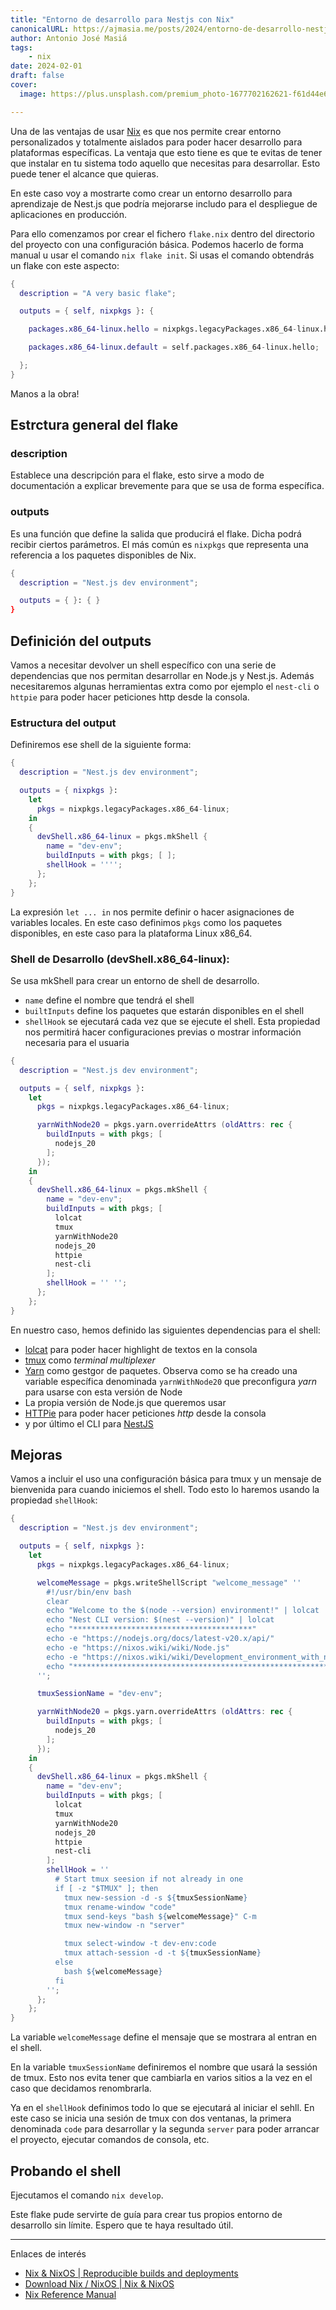 ```yaml
---
title: "Entorno de desarrollo para Nestjs con Nix"
canonicalURL: https://ajmasia.me/posts/2024/entorno-de-desarrollo-nestjs-con-nix
author: Antonio José Masiá
tags:
    - nix
date: 2024-02-01
draft: false
cover:
  image: https://plus.unsplash.com/premium_photo-1677702162621-f61d44e676eb?q=80&w=1470&auto=format&fit=crop&ixlib=rb-4.0.3&ixid=M3wxMjA3fDB8MHxwaG90by1wYWdlfHx8fGVufDB8fHx8fA%3D%3D

---
```


Una de las ventajas de usar [Nix](https://nixos.org/) es que nos permite crear entorno personalizados y totalmente aislados para poder hacer desarrollo para plataformas específicas. La ventaja que esto tiene es que te evitas de tener que instalar en tu sistema todo aquello que necesitas para desarrollar. Esto puede tener el alcance que quieras.

En este caso voy a mostrarte como crear un entorno desarrollo para aprendizaje de Nest.js que podría mejorarse includo para el despliegue de aplicaciones en producción.

Para ello comenzamos por crear el fichero `flake.nix` dentro del directorio del proyecto con una configuración básica. Podemos hacerlo de forma manual u usar el comando `nix flake init`. Si usas el comando obtendrás un flake con este aspecto:

```nix
{
  description = "A very basic flake";

  outputs = { self, nixpkgs }: {

    packages.x86_64-linux.hello = nixpkgs.legacyPackages.x86_64-linux.hello;

    packages.x86_64-linux.default = self.packages.x86_64-linux.hello;

  };
}
```

Manos a la obra!

## Estrctura general del flake

### description

Establece una descripción para el flake, esto sirve a modo de documentación a explicar brevemente para que se usa de forma específica.

### outputs

Es una función que define la salida que producirá el flake. Dicha podrá recibir ciertos parámetros. El más común es `nixpkgs` que representa una referencia a los paquetes disponibles de Nix.

```nix
{
  description = "Nest.js dev environment";

  outputs = { }: { }
}
```

## Definición del outputs

Vamos a necesitar devolver un shell específico con una serie de dependencias que nos permitan desarrollar en Node.js y Nest.js. Además necesitaremos algunas herramientas extra como por ejemplo el `nest-cli` o `httpie` para poder hacer peticiones http desde la consola.

### Estructura del output
Definiremos ese shell de la siguiente forma:

```nix
{
  description = "Nest.js dev environment";

  outputs = { nixpkgs }:
    let
      pkgs = nixpkgs.legacyPackages.x86_64-linux;
    in
    { 
      devShell.x86_64-linux = pkgs.mkShell {
        name = "dev-env";
        buildInputs = with pkgs; [ ];
        shellHook = '''';
      };
    };
}
```

La expresión `let ... in` nos permite definir o hacer asignaciones de variables locales. En este caso definimos `pkgs` como los paquetes disponibles, en este caso para la plataforma Linux x86_64.

 
### Shell de Desarrollo (devShell.x86_64-linux):

Se usa mkShell para crear un entorno de shell de desarrollo. 

- `name` define el nombre que tendrá el shell
- `builtInputs` define los paquetes que estarán disponibles en el shell
- `shellHook` se ejecutará cada vez que se ejecute el shell. Esta propiedad nos permitirá hacer configuraciones previas o mostrar información necesaria para el usuaria

```nix
{
  description = "Nest.js dev environment";

  outputs = { self, nixpkgs }:
    let
      pkgs = nixpkgs.legacyPackages.x86_64-linux;

      yarnWithNode20 = pkgs.yarn.overrideAttrs (oldAttrs: rec {
        buildInputs = with pkgs; [
          nodejs_20
        ];
      });
    in
    {
      devShell.x86_64-linux = pkgs.mkShell {
        name = "dev-env";
        buildInputs = with pkgs; [
          lolcat
          tmux
          yarnWithNode20
          nodejs_20
          httpie
          nest-cli
        ];
        shellHook = '' '';
      };
    };
}
```

En nuestro caso, hemos definido las siguientes dependencias para el shell:

- [lolcat](https://github.com/busyloop/lolcat) para poder hacer highlight de textos en la consola
- [tmux](https://github.com/tmux/tmux/wiki) como *terminal multiplexer*
- [Yarn](https://classic.yarnpkg.com/lang/en/) como gestgor de paquetes. Observa como se ha creado una variable específica denominada `yarnWithNode20` que preconfigura *yarn* para usarse con esta versión de Node
- La propia versión de Node.js que queremos usar
- [HTTPie](https://httpie.io/) para poder hacer peticiones *http* desde la consola
- y por último el CLI para [NestJS](https://nestjs.com/)

## Mejoras

Vamos a incluir el uso una configuración básica para tmux y un mensaje de bienvenida para cuando iniciemos el shell. Todo esto lo haremos usando la propiedad `shellHook`:

```nix
{
  description = "Nest.js dev environment";

  outputs = { self, nixpkgs }:
    let
      pkgs = nixpkgs.legacyPackages.x86_64-linux;

      welcomeMessage = pkgs.writeShellScript "welcome_message" ''
        #!/usr/bin/env bash
        clear
        echo "Welcome to the $(node --version) environment!" | lolcat
        echo "Nest CLI version: $(nest --version)" | lolcat
        echo "****************************************"
        echo -e "https://nodejs.org/docs/latest-v20.x/api/"
        echo -e "https://nixos.wiki/wiki/Node.js"
        echo -e "https://nixos.wiki/wiki/Development_environment_with_nix-shell#direnv"
        echo "*********************************************************************"
      '';

      tmuxSessionName = "dev-env";

      yarnWithNode20 = pkgs.yarn.overrideAttrs (oldAttrs: rec {
        buildInputs = with pkgs; [
          nodejs_20
        ];
      });
    in
    {
      devShell.x86_64-linux = pkgs.mkShell {
        name = "dev-env";
        buildInputs = with pkgs; [
          lolcat
          tmux
          yarnWithNode20
          nodejs_20
          httpie
          nest-cli
        ];
        shellHook = ''
          # Start tmux seesion if not already in one
          if [ -z "$TMUX" ]; then
            tmux new-session -d -s ${tmuxSessionName}
            tmux rename-window "code"
            tmux send-keys "bash ${welcomeMessage}" C-m
            tmux new-window -n "server"

            tmux select-window -t dev-env:code
            tmux attach-session -d -t ${tmuxSessionName}
          else
            bash ${welcomeMessage}
          fi
        '';
      };
    };
}
```

La variable `welcomeMessage` define el mensaje que se mostrara al entran en el shell.

En la variable `tmuxSessionName` definiremos el nombre que usará la sessión de tmux. Esto nos evita tener que cambiarla en varios sitios a la vez en el caso que decidamos renombrarla.

Ya en el `shellHook` definimos todo lo que se ejecutará al iniciar el sehll. En este caso se inicia una sesión de tmux con dos ventanas, la primera denominada `code` para desarrollar y la segunda `server` para poder arrancar el proyecto, ejecutar comandos de consola, etc.

## Probando el shell

Ejecutamos el comando `nix develop`.

Este flake pude servirte de guía para crear tus propios entorno de desarrollo sin límite. Espero que te haya resultado útil.

---
Enlaces de interés
- [Nix & NixOS | Reproducible builds and deployments](https://nixos.org/)
- [Download Nix / NixOS | Nix & NixOS](https://nixos.org/download#download-nix)
- [Nix Reference Manual](https://nixos.org/manual/nix/stable/introduction)
